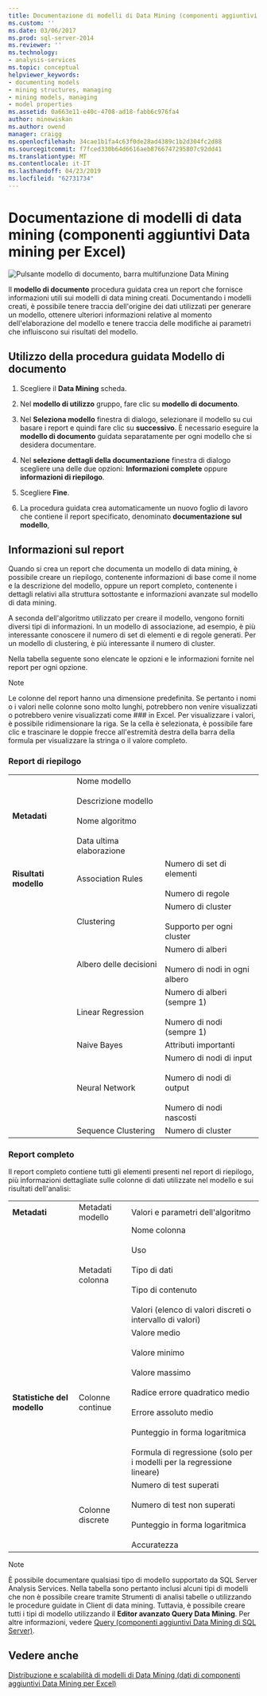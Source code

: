 ```yaml
---
title: Documentazione di modelli di Data Mining (componenti aggiuntivi Data Mining per Excel i dati) | Microsoft Docs
ms.custom: ''
ms.date: 03/06/2017
ms.prod: sql-server-2014
ms.reviewer: ''
ms.technology:
- analysis-services
ms.topic: conceptual
helpviewer_keywords:
- documenting models
- mining structures, managing
- mining models, managing
- model properties
ms.assetid: 0a663e11-e40c-4708-ad18-fabb6c976fa4
author: minewiskan
ms.author: owend
manager: craigg
ms.openlocfilehash: 34cae1b1fa4c63f0de28ad4389c1b2d304fc2d88
ms.sourcegitcommit: f7fced330b64d6616aeb8766747295807c92dd41
ms.translationtype: MT
ms.contentlocale: it-IT
ms.lasthandoff: 04/23/2019
ms.locfileid: "62731734"
---
```

# <a name="documenting-mining-models-data-mining-add-ins-for-excel"></a>Documentazione di modelli di data mining (componenti aggiuntivi Data mining per Excel)
  ![Pulsante modello di documento, barra multifunzione Data Mining](media/dmc-docmodel.gif "pulsante modello di documento, barra multifunzione Data Mining")  
  
 Il **modello di documento** procedura guidata crea un report che fornisce informazioni utili sui modelli di data mining creati. Documentando i modelli creati, è possibile tenere traccia dell'origine dei dati utilizzati per generare un modello, ottenere ulteriori informazioni relative al momento dell'elaborazione del modello e tenere traccia delle modifiche ai parametri che influiscono sui risultati del modello.  
  
## <a name="using-the-document-model-wizard"></a>Utilizzo della procedura guidata Modello di documento  
  
1.  Scegliere il **Data Mining** scheda.  
  
2.  Nel **modello di utilizzo** gruppo, fare clic su **modello di documento**.  
  
3.  Nel **Seleziona modello** finestra di dialogo, selezionare il modello su cui basare i report e quindi fare clic su **successivo**. È necessario eseguire la **modello di documento** guidata separatamente per ogni modello che si desidera documentare.  
  
4.  Nel **selezione dettagli della documentazione** finestra di dialogo scegliere una delle due opzioni: **Informazioni complete** oppure **informazioni di riepilogo**.  
  
5.  Scegliere **Fine**.  
  
6.  La procedura guidata crea automaticamente un nuovo foglio di lavoro che contiene il report specificato, denominato **documentazione sul modello**,  
  
## <a name="understanding-the-report"></a>Informazioni sul report  
 Quando si crea un report che documenta un modello di data mining, è possibile creare un riepilogo, contenente informazioni di base come il nome e la descrizione del modello, oppure un report completo, contenente i dettagli relativi alla struttura sottostante e informazioni avanzate sul modello di data mining.  
  
 A seconda dell'algoritmo utilizzato per creare il modello, vengono forniti diversi tipi di informazioni. In un modello di associazione, ad esempio, è più interessante conoscere il numero di set di elementi e di regole generati. Per un modello di clustering, è più interessante il numero di cluster.  
  
 Nella tabella seguente sono elencate le opzioni e le informazioni fornite nel report per ogni opzione.  
  
> [!NOTE]  
>  Le colonne del report hanno una dimensione predefinita. Se pertanto i nomi o i valori nelle colonne sono molto lunghi, potrebbero non venire visualizzati o potrebbero venire visualizzati come ### in Excel. Per visualizzare i valori, è possibile ridimensionare la riga. Se la cella è selezionata, è possibile fare clic e trascinare le doppie frecce all'estremità destra della barra della formula per visualizzare la stringa o il valore completo.  
  
### <a name="summary-report"></a>Report di riepilogo  
  
||||  
|-|-|-|  
|**Metadati**|Nome modello<br /><br /> Descrizione modello<br /><br /> Nome algoritmo<br /><br /> Data ultima elaborazione||  
|**Risultati modello**|Association Rules|Numero di set di elementi<br /><br /> Numero di regole|  
||Clustering|Numero di cluster<br /><br /> Supporto per ogni cluster|  
||Albero delle decisioni|Numero di alberi<br /><br /> Numero di nodi in ogni albero|  
||Linear Regression|Numero di alberi (sempre 1)<br /><br /> Numero di nodi (sempre 1)|  
||Naive Bayes|Attributi importanti|  
||Neural Network|Numero di nodi di input<br /><br /> Numero di nodi di output<br /><br /> Numero di nodi nascosti|  
||Sequence Clustering|Numero di cluster|  
  
### <a name="complete-report"></a>Report completo  
 Il report completo contiene tutti gli elementi presenti nel report di riepilogo, più informazioni dettagliate sulle colonne di dati utilizzate nel modello e sui risultati dell'analisi:  
  
||||  
|-|-|-|  
|**Metadati**|Metadati modello|Valori e parametri dell'algoritmo|  
||Metadati colonna|Nome colonna<br /><br /> Uso<br /><br /> Tipo di dati<br /><br /> Tipo di contenuto<br /><br /> Valori (elenco di valori discreti o intervallo di valori)|  
|**Statistiche del modello**|Colonne continue|Valore medio<br /><br /> Valore minimo<br /><br /> Valore massimo<br /><br /> Radice errore quadratico medio<br /><br /> Errore assoluto medio<br /><br /> Punteggio in forma logaritmica<br /><br /> Formula di regressione (solo per i modelli per la regressione lineare)|  
||Colonne discrete|Numero di test superati<br /><br /> Numero di test non superati<br /><br /> Punteggio in forma logaritmica<br /><br /> Accuratezza|  
  
> [!NOTE]  
>  È possibile documentare qualsiasi tipo di modello supportato da SQL Server Analysis Services. Nella tabella sono pertanto inclusi alcuni tipi di modelli che non è possibile creare tramite Strumenti di analisi tabelle o utilizzando le procedure guidate in Client di data mining. Tuttavia, è possibile creare tutti i tipi di modello utilizzando il **Editor avanzato Query Data Mining**. Per altre informazioni, vedere [Query &#40;componenti aggiuntivi Data Mining di SQL Server&#41;](query-sql-server-data-mining-add-ins.md).  
  
## <a name="see-also"></a>Vedere anche  
 [Distribuzione e scalabilità di modelli di Data Mining &#40;dati di componenti aggiuntivi Data Mining per Excel&#41;](deploying-and-scaling-mining-models-data-mining-add-ins-for-excel.md)  
  
  
